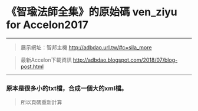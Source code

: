 # 《智瑜法師全集》的原始碼 ven_ziyu for Accelon2017  
---  
> 展示網址：智邦主機 http://adbdao.url.tw/#c=sila_more  
  
> 最新Accelon下載資訊 http://adbdao.blogspot.com/2018/07/blog-post.html  
---  
### 原本是很多小的txt檔，合成一個大的xml檔。  
> 所以頁碼重新計算  
